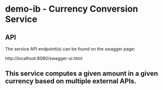 # demo-ib - Currency Conversion Service

## API

 The service API endpoint(s) can be found on the swagger page: 

http://localhost:8080/swagger-ui.html

## This service computes a given amount in a given currency based on multiple external APIs.